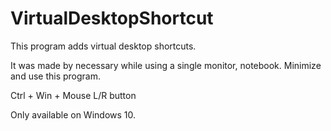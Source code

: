 # VirtualDesktopShortcut

This program adds virtual desktop shortcuts. 

It was made by necessary while using a single monitor, notebook. Minimize and use this program.

Ctrl + Win + Mouse L/R button

Only available on Windows 10.
